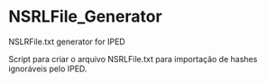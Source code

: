# NSRLFile_Generator
NSLRFile.txt generator for IPED

Script para criar o arquivo NSRLFile.txt para importação de hashes ignoráveis pelo IPED.
